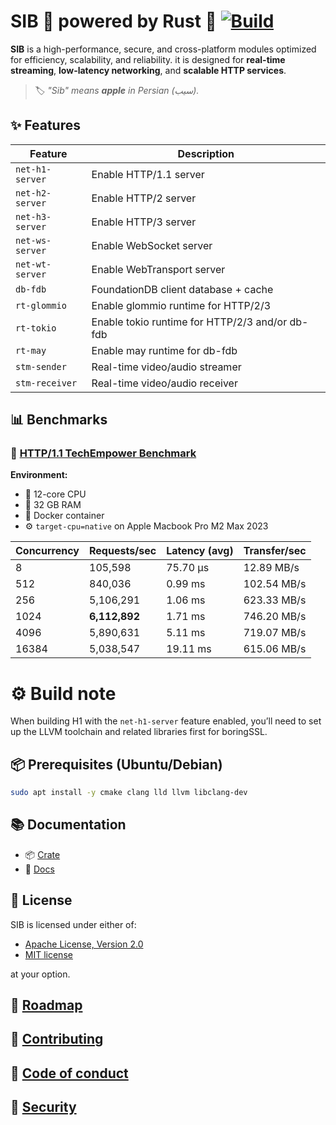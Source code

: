 # SIB 🚀 powered by Rust 🦀 [![Build](https://github.com/PooyaEimandar/sib/actions/workflows/build.yml/badge.svg)](https://github.com/PooyaEimandar/sib/actions/workflows/build.yml)

**SIB** is a high-performance, secure, and cross-platform modules optimized for efficiency, scalability, and reliability.
it is designed for **real-time streaming**, **low-latency networking**, and **scalable HTTP services**.

> 🏷️ _"Sib" means **apple** in Persian (سیب)._

## ✨ Features

| Feature          | Description                        
| ---------------- | ---------------------------------
| `net-h1-server`  | Enable HTTP/1.1 server            
| `net-h2-server`  | Enable HTTP/2 server
| `net-h3-server`  | Enable HTTP/3 server
| `net-ws-server`  | Enable WebSocket server   
| `net-wt-server`  | Enable WebTransport server   
| `db-fdb`         | FoundationDB client database + cache      
| `rt-glommio`     | Enable glommio runtime for HTTP/2/3      
| `rt-tokio`       | Enable tokio runtime for HTTP/2/3 and/or db-fdb
| `rt-may`         | Enable may runtime for db-fdb
| `stm-sender`     | Real-time video/audio streamer    
| `stm-receiver`   | Real-time video/audio receiver    

## 📊 Benchmarks

### 🔬 [HTTP/1.1 TechEmpower Benchmark](https://github.com/TechEmpower/FrameworkBenchmarks/tree/master/frameworks/Rust/sib)

**Environment:**

- 🧠 12-core CPU
- 🧮 32 GB RAM
- 🐳 Docker container
- ⚙️ `target-cpu=native` on Apple Macbook Pro M2 Max 2023

| Concurrency | Requests/sec  | Latency (avg) | Transfer/sec |
| ----------- | ------------- | ------------- | ------------ |
| 8           | 105,598       | 75.70 µs      | 12.89 MB/s   |
| 512         | 840,036       | 0.99 ms       | 102.54 MB/s  |
| 256         | 5,106,291     | 1.06 ms       | 623.33 MB/s  |
| 1024        | **6,112,892** | 1.71 ms       | 746.20 MB/s  |
| 4096        | 5,890,631     | 5.11 ms       | 719.07 MB/s  |
| 16384       | 5,038,547     | 19.11 ms      | 615.06 MB/s  |

# ⚙️ Build note

When building H1 with the `net-h1-server` feature enabled, you’ll need to set up the LLVM toolchain and related libraries first for boringSSL.

## 📦 Prerequisites (Ubuntu/Debian)

```bash
sudo apt install -y cmake clang lld llvm libclang-dev
```

## 📚 Documentation

- 📦 [Crate](https://crates.io/crates/sib)
- 📖 [Docs](https://docs.rs/sib)

## 📄 License

SIB is licensed under either of:

- [Apache License, Version 2.0](https://github.com/PooyaEimandar/sib/blob/main/LICENSE-APACHE)
- [MIT license](https://github.com/PooyaEimandar/sib/blob/main/LICENSE-MIT)

at your option.

## 🧭 [Roadmap](https://github.com/PooyaEimandar/sib/blob/main/ROADMAP.md)

## 🤝 [Contributing](https://github.com/PooyaEimandar/sib/blob/main/CONTRIBUTING.md)

## 📜 [Code of conduct](https://github.com/PooyaEimandar/sib/blob/main/CODE_OF_CONDUCT.md)

## 🔐 [Security](https://github.com/PooyaEimandar/sib/blob/main/SECURITY.md)

